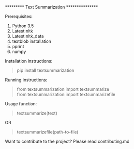 ********* Text Summarization ***************

Prerequisites:

1. Python 3.5
2. Latest nltk
3. Latest nltk_data
4. textblob installation
5. pprint
6. numpy

Installation instructions:

> pip install textsummarization

Running instructions:

>from textsummarization import textsummarize<br>
>from textsummarization import textsummarizefile

Usage function:

>textsummarize(text)
  
  OR

>textsummarizefile(path-to-file)

Want to contribute to the project?
Please read contributing.md
